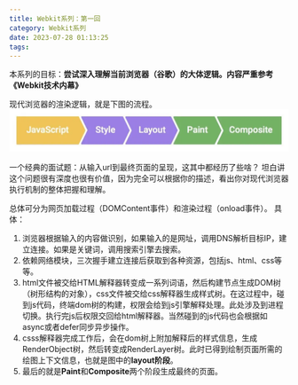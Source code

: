 ```yaml
---
title: Webkit系列：第一回
category: Webkit系列
date: 2023-07-28 01:13:25
tags:
---
```

本系列的目标：**尝试深入理解当前浏览器（谷歌）的大体逻辑。内容严重参考《Webkit技术内幕》**

现代浏览器的渲染逻辑，就是下图的流程。
![layoput](../../public/img/layout.webp)

一个经典的面试题：从输入url到最终页面的呈现，这其中都经历了些啥？
坦白讲这个问题很有深度也很有价值，因为完全可以根据你的描述，看出你对现代浏览器执行机制的整体把握和理解。

总体可分为网页加载过程（DOMContent事件）和渲染过程（onload事件）。
具体：
1. 浏览器根据输入的内容做识别，如果输入的是网址，调用DNS解析目标IP，建立连接。如果是关键词，调用搜索引擎去搜索。
2. 依赖网络模块，三次握手建立连接后获取到各种资源，包括js、html、css等等。
3. html文件被交给HTML解释器转变成一系列词语，然后构建节点生成DOM树（树形结构的对象），css文件被交给css解释器生成样式树。在这过程中，碰到js代码，终端dom树的构建，权限会给到js引擎解释处理。此处涉及到进程切换。执行完js后权限交回给html解释器。当然碰到的js代码也会根据如async或者defer同步异步操作。
4. csss解释器完成工作后，会在dom树上附加解释后的样式信息，生成RenderObject树，然后转变成RenderLayer树。此时已得到绘制页面所需的绘图上下文信息，也就是图中的**layout阶段**。
5. 最后的就是**Paint**和**Composite**两个阶段生成最终的页面。